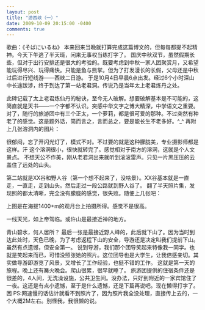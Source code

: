 ```yaml
---
layout: post
title: "游西峡（一）"
date: 2009-10-09 20:15:00 -0400
comments: true
---
```

歌曲：《そばにいるね》
本来回来当晚就打算完成这篇博文的，但每每都提不起精神。今天下午逃了半天班，闲来无事权当练打字了。
国庆中秋双节，虽然假期长些，但对于出行安排还是很大的考验的。既要考虑到中秋一家人团聚赏月，又希望能玩得尽兴、玩得痛快。只能是鱼与熊掌。但为了打发漫长的长假，父母还是中秋过后进行短线游——西峡二日游。
于是10月4日早晨6点出发。经过6个小时深山中长途跋涉，终于到达了第一站老君洞。传说乃是当年太上老君炼丹之处。




此碑记载了太上老君炼仙丹的秘诀，至今无人破解。想要破解基本是不可能的，这简直就是天书——一个字都不认识。突感中华文字之博大精深，中学语文之重要。
对了，随行的旅游团中有三个正太，一个萝莉，都是很可爱的那种。不过突然有种老了的感觉。这是题外话，简而言之，言而总之，要是能长生不老多好。^_^
再附上几张溶洞内的图片：






很郁闷，忘了开闪光灯了，模式不对。不过要的就是这种朦胧美，专业摄影师都是这样。汗
这个溶洞很小，很快就转完了。感觉相对于南方的溶洞，这就是个人文景点。
不想天公不作美，刚从老君洞出来就听到滚滚雷声。只见一片黑压压的云盖住了远处的山头。


第二站就是XX谷和野人谷（第一个想不起来了，没啥景）。XX谷基本就是一直走，一直走，走到山头。然后走过一段公路就到野人谷了。
翻了半天照片集，发现照的都太清晰，完全没有朦胧的感觉，很失败。随便上几张吧：

上图是在海拔1400+m的观月台上拍摄所得。感觉不是很高。



一线天光，如上帝驾临。或许山是最接近神的地方。

青山碧水，何人居所？
最后一张是最接近野人峰的，此后就下山了。因为当时到达此处时，天色已晚，为了考虑返程下山的安全，导游还是决定叫我们提前下山。虽然有点遗憾，但安全第一。
说到导游，我们那个团导笑起来特像我一同学。也就是笑起来而已，可惜没照张她的照片。这位团导也是大学生，让我倍感亲切。其实做导游即游览了风景，又增长了工作经验，也挺不错的工作。
这就是第一天的旅程。晚上还有篝火晚会。爬山很累，很早就睡了。
旅游团提供的住宿条件还是很差的，4人间，无洗澡设施，公共卫生间。没办法，只好到附近的一家宾馆住了一夜。这还是有点小遗憾，至于是什么遗憾，还是下篇再说吧。现在懒得打字了。困
PS:网速慢的话估计就看不到照片了，因为照片我全没处理，直接传上去的，一个大概2M左右。别怪我，我很懒的说。

